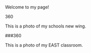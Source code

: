 Welcome to my page!

360
<script src="//360.vizor.io/scripts/embed.js" data-vizorurl="//360.vizor.io/embed/v/8kjww" ></script>
This is a photo of my schools new wing.

###360 
<script src="//360.vizor.io/scripts/embed.js" data-vizorurl="https://360.vizor.io/embed/v/aea90" ></script>
This is a photo of my EAST classroom.
